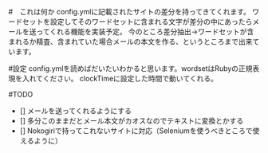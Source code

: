 #　これは何か
config.ymlに記載されたサイトの差分を持ってきてくれます。
ワードセットを設定してそのワードセットに含まれる文字が差分の中にあったらメールを送ってくれる機能を実装予定。
今のところ差分抽出→ワードセットが含まれるか精査、含まれていた場合メールの本文を作る、というところまで出来ています。


#設定
config.ymlを読めばだいたいわかると思います。wordsetはRubyの正規表現を入れてください。
clockTimeに設定した時間で動いてくれる。


#TODO
 - [] メールを送ってくれるようにする
 - [] 多分このままだとメール本文がカオスなのでテキストに変換とかする
 - [] Nokogiriで持ってこれないサイトに対応（Seleniumを使うべきところで使えるように）

